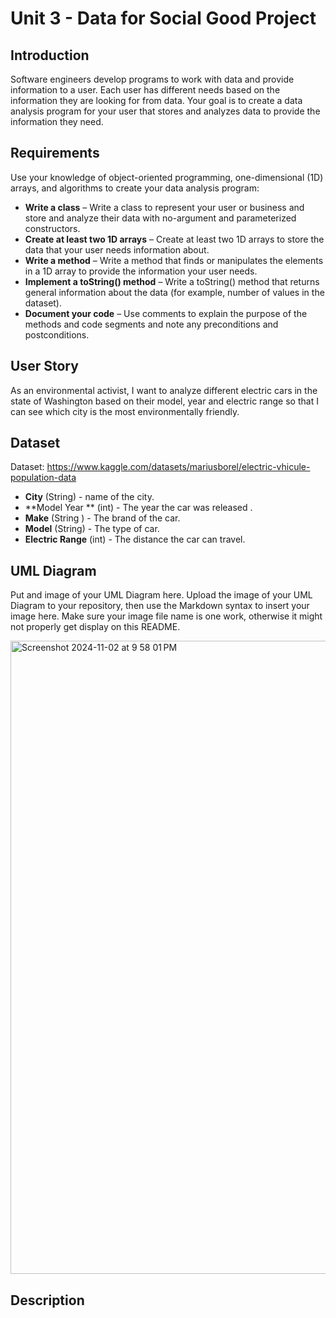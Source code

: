 # Unit 3 - Data for Social Good Project 

## Introduction 

Software engineers develop programs to work with data and provide information to a user. Each user has different needs based on the information they are looking for from data. Your goal is to create a data analysis program for your user that stores and analyzes data to provide the information they need. 

## Requirements 

Use your knowledge of object-oriented programming, one-dimensional (1D) arrays, and algorithms to create your data analysis program: 
- **Write a class** – Write a class to represent your user or business and store and analyze their data with no-argument and parameterized constructors. 
- **Create at least two 1D arrays** – Create at least two 1D arrays to store the data that your user needs information about. 
- **Write a method** – Write a method that finds or manipulates the elements in a 1D array to provide the information your user needs. 
- **Implement a toString() method** – Write a toString() method that returns general information about the data (for example, number of values in the dataset). 
- **Document your code** – Use comments to explain the purpose of the methods and code segments and note any preconditions and postconditions. 

## User Story 

As an environmental activist, I want to analyze different electric cars in the state of Washington based on their model, year and electric range so that I can see which city is the most environmentally friendly.

## Dataset 

Dataset: https://www.kaggle.com/datasets/mariusborel/electric-vhicule-population-data
- **City** (String) - name of the city. 
- **Model Year ** (int) - The year the car was released . 
- **Make** (String ) - The brand of the car. 
- **Model** (String) - The type of car. 
- **Electric Range** (int) - The distance the car can travel. 

## UML Diagram 

Put and image of your UML Diagram here. Upload the image of your UML Diagram to your repository, then use the Markdown syntax to insert your image here. Make sure your image file name is one work, otherwise it might not properly get display on this README. 

<img width="1013" alt="Screenshot 2024-11-02 at 9 58 01 PM" src="https://github.com/user-attachments/assets/0ed18d05-5c2a-4c8d-b426-40631b358531">


## Description 

